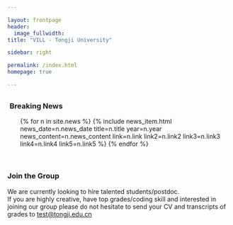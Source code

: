 ```yaml
---

layout: frontpage
header:
  image_fullwidth:
title: "VILL - Tongji University"

sidebar: right

permalink: /index.html
homepage: true

---
```


<div class="row" style= "margin-top: 30px; max-height: 540px; margin-left: 1%">
    <div class="light-section mt-6 mb-6">
      <h3 class="section-title">Breaking News</h3>
      <ul class="timeline col-md-6 off-md-6">
        {% for n in site.news %}
          {% include news_item.html 
              news_date=n.news_date 
              title=n.title 
              year=n.year 
              news_content=n.news_content 
              link=n.link 
              link2=n.link2
              link3=n.link3
              link4=n.link4
              link5=n.link5
          %}
        {% endfor %}
      </ul>
  </div>
</div>

<div class="pc dark-section" style="">
  <br>
  <h3 class="section-title"> Join the Group </h3> 
  
  <p>We are currently looking to hire talented students/postdoc.
  <br>
  If you are highly creative, have top grades/coding skill and interested in joining our group please do not hesitate to send your CV and transcripts of grades to <a href="mailto:test@tongji.edu.cn">test@tongji.edu.cn </a></p>
  

</div>
